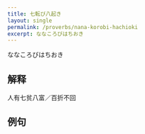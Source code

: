 ```yaml
---
title: 七転び八起き
layout: single
permalink: /proverbs/nana-korobi-hachioki
excerpt: ななころびはちおき
---
```


ななころびはちおき

## 解释

人有七贫八富／百折不回

## 例句

